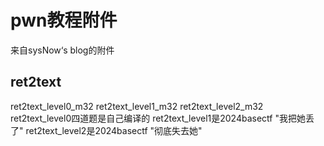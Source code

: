# pwn教程附件
来自sysNow‘s blog的附件
## ret2text
ret2text_level0_m32 ret2text_level1_m32 ret2text_level2_m32 ret2text_level0四道题是自己编译的
ret2text_level1是2024basectf "我把她丢了"
ret2text_level2是2024basectf "彻底失去她"

